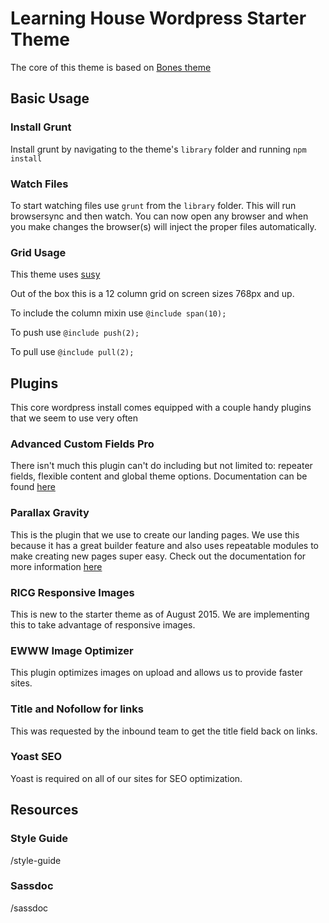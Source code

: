 # Learning House Wordpress Starter Theme

The core of this theme is based on [Bones theme](https://github.com/eddiemachado/bones)

## Basic Usage

### Install Grunt

Install grunt by navigating to the theme's `library` folder and running `npm install`

### Watch Files

To start watching files use `grunt` from the `library` folder. This will run browsersync and then watch. You can now open any browser and when you make changes the browser(s) will inject the proper files automatically.

### Grid Usage

This theme uses [susy](http://susy.oddbird.net/)

Out of the box this is a 12 column grid on screen sizes 768px and up.

To include the column mixin use `@include span(10);`

To push use `@include push(2);`

To pull use `@include pull(2);`


## Plugins

This core wordpress install comes equipped with a couple handy plugins that we seem to use very often

### Advanced Custom Fields Pro

There isn't much this plugin can't do including but not limited to: repeater fields, flexible content and global theme options. Documentation can be found [here](http://www.advancedcustomfields.com/pro/)

### Parallax Gravity

This is the plugin that we use to create our landing pages. We use this because it has a great builder feature and also uses repeatable modules to make creating new pages super easy. Check out the documentation for more information [here](http://sakuraplugins.com/docs/gravity_documentation/)

### RICG Responsive Images

This is new to the starter theme as of August 2015. We are implementing this to take advantage of responsive images.

### EWWW Image Optimizer

This plugin optimizes images on upload and allows us to provide faster sites.

### Title and Nofollow for links

This was requested by the inbound team to get the title field back on links.

### Yoast SEO

Yoast is required on all of our sites for SEO optimization.

## Resources

### Style Guide
/style-guide

### Sassdoc
/sassdoc
